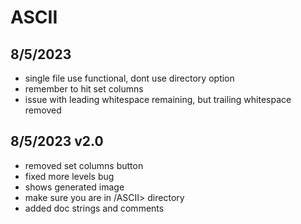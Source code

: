 # ASCII
## 8/5/2023
- single file use functional, dont use directory option
- remember to hit set columns
- issue with leading whitespace remaining, but trailing whitespace removed
## 8/5/2023 v2.0
- removed set columns button
- fixed more levels bug
- shows generated image
- make sure you are in /ASCII> directory
- added doc strings and comments